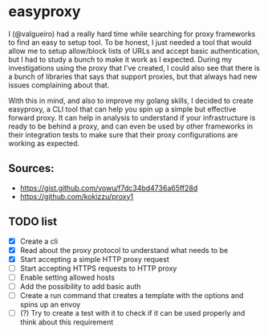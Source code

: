 # easyproxy

I (@valgueiro) had a really hard time while searching for proxy frameworks to find an easy to setup tool. To be honest, I just needed a tool that would allow me to setup allow/block lists of URLs and accept basic authentication, but I had to study a bunch to make it work as I expected. During my investigations using the proxy that I've created, I could also see that there is a bunch of libraries that says that support proxies, but that always had new issues complaining about that.

With this in mind, and also to improve my golang skills, I decided to create easyproxy, a CLI tool that can help you spin up a simple but effective forward proxy. It can help in analysis to understand if your infrastructure is ready to be behind a proxy,  and can even be used by other frameworks in their integration tests to make sure that their proxy configurations are working as expected. 

## Sources:
* https://gist.github.com/yowu/f7dc34bd4736a65ff28d
* https://github.com/kokizzu/proxy1

## TODO list
* [x] Create a cli
* [x] Read about the proxy protocol to understand what needs to be 
* [x] Start accepting a simple HTTP proxy request
* [ ] Start accepting HTTPS requests to HTTP proxy
* [ ] Enable setting allowed hosts
* [ ] Add the possibility to add basic auth
* [ ] Create a run command that creates a template with the options and spins up an envoy
* [ ] (?) Try to create a test with it to check if it can be used properly and think about this requirement 

